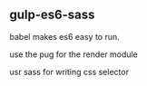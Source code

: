 ## gulp-es6-sass

babel makes es6 easy to run.

use the pug for the render module 

usr sass for writing css selector